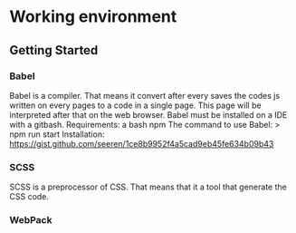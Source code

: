 # Working environment

## Getting Started

### Babel

Babel is a compiler.
That means it convert after every saves the codes js written on every pages to a code in a single page. This page will be interpreted after that on the web browser.
Babel must be installed on a IDE with a gitbash.
Requirements:
    a bash
    npm
The command to use Babel:
    > npm run start
Installation:
    https://gist.github.com/seeren/1ce8b9952f4a5cad9eb45fe634b09b43

### SCSS

SCSS is a preprocessor of CSS.
That means that it a tool that generate the CSS code.

### WebPack

